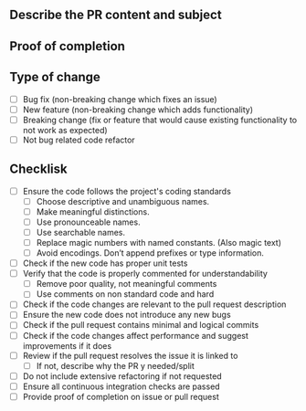<!--- Provide a general summary of your changes in the Title above -->

## Describe the PR content and subject
<!--- Describe your changes in detail -->

## Proof of completion
<!-- Please provide an image or text that proof the PR completes the requirement --> 

## Type of change
<!--  Please delete options that are not relevant. -->
- [ ] Bug fix (non-breaking change which fixes an issue)
- [ ] New feature (non-breaking change which adds functionality)
- [ ] Breaking change (fix or feature that would cause existing functionality to not work as expected)
- [ ] Not bug related code refactor

## Checklisk
<!-- You must check --> 
- [ ]  Ensure the code follows the project's coding standards
    - [ ]  Choose descriptive and unambiguous names.
    - [ ]  Make meaningful distinctions.
    - [ ]  Use pronounceable names.
    - [ ]  Use searchable names.
    - [ ]  Replace magic numbers with named constants. (Also magic text)
    - [ ]  Avoid encodings. Don’t append prefixes or type information.
- [ ]  Check if the new code has proper unit tests
- [ ]  Verify that the code is properly commented for understandability
    - [ ]  Remove poor quality, not meaningful comments
    - [ ]  Use comments on non standard code and hard
- [ ]  Check if the code changes are relevant to the pull request description
- [ ]  Ensure the new code does not introduce any new bugs
- [ ]  Check if the pull request contains minimal and logical commits
- [ ]  Check if the code changes affect performance and suggest improvements if it does
- [ ]  Review if the pull request resolves the issue it is linked to
    - [ ]  If not, describe why the PR y needed/split
- [ ]  Do not include extensive refactoring if not requested
- [ ]  Ensure all continuous integration checks are passed
- [ ]  Provide proof of completion on issue or pull request
